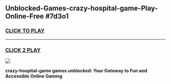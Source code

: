 
## Unblocked-Games-crazy-hospital-game-Play-Online-Free #7d3o1
<h3>
<a href="https://us.freeplayer.one?title=crazy-hospital-game&ref=10M">CLICK TO PLAY</a></h3>
<hr>

<h3>
<a href="https://us.freeplayer.one?title=crazy-hospital-game&ref=10M">CLICK 2 PLAY</a>
  
</h3>

<a href="https://us.freeplayer.one?title=crazy-hospital-game&ref=10M"><img src="https://clearcache.store/games.png"></a>


**crazy-hospital-game games unblocked: Your Gateway to Fun and Accessible Online Gaming**
